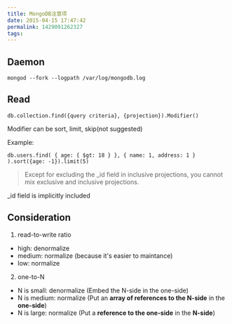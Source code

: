 ```yaml
---
title: MongoDB注意项
date: 2015-04-15 17:47:42
permalink: 1429091262327
tags:
---
```


## Daemon

`mongod --fork --logpath /var/log/mongodb.log`

## Read

`db.collection.find({query criteria}, {projection}).Modifier()`

Modifier can be sort, limit, skip(not suggested)

Example:

`db.users.find( { age: { $gt: 18 } }, { name: 1, address: 1 } ).sort({age: -1}).limit(5)`

> Except for excluding the _id field in inclusive projections, you cannot mix exclusive and inclusive projections.

_id field is implicitly included

## Consideration

1. read-to-write ratio
  * high: denormalize
  * medium: normalize (because it's easier to maintance)
  * low: normalize
2. one-to-N
  * N is small: denormalize (Embed the N-side in the one-side)
  * N is medium: normalize (Put an **array of references to the N-side** in the **one-side**)
  * N is large: normalize (Put a **reference to the one-side** in the **N-side**)
  


